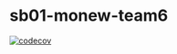 # sb01-monew-team6
[![codecov](https://codecov.io/gh/sb01-monew-team6/sb01-monew-team6/graph/badge.svg?token=SLMOCAHHUK)](https://codecov.io/gh/sb01-monew-team6/sb01-monew-team6)
